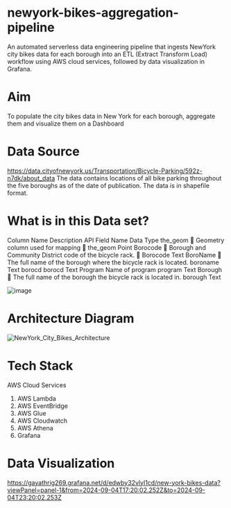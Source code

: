# newyork-bikes-aggregation-pipeline
An automated serverless data engineering pipeline that ingests NewYork city bikes data for each borough into an ETL (Extract Transform Load) workflow using AWS cloud services, followed by data visualization in Grafana.

# Aim
To populate the city bikes data in New York for each borough, aggregate them and visualize them on a Dashboard


# Data Source

https://data.cityofnewyork.us/Transportation/Bicycle-Parking/592z-n7dk/about_data
The data contains locations of all bike parking throughout the five boroughs as of the date of publication. The data is in shapefile format.

# What is in this Data set?

Column Name	        Description	                                                  API Field Name	                                Data Type
the_geom	         Geometry column used for mapping	                               the_geom	                                      Point
Borocode	         Borough and Community District code of the bicycle rack.	        Borocode	                                    Text
BoroName	         The full name of the borough where the bicycle rack is located. 	boroname	                                    Text
borocd		                                                                          borocd	                                      Text
Program	            Name of program	                                                program	                                      Text
Borough	           The full name of the borough the bicycle rack is located in. 	  borough	                                      Text

![image](https://github.com/user-attachments/assets/07103747-02e5-4d7c-bd7e-c5ad35bc3a6a)



# Architecture Diagram
![NewYork_City_Bikes_Architecture](https://github.com/user-attachments/assets/cd1f680a-7cd7-48c7-bd92-b6cf2f5b8db6)

# Tech Stack
AWS Cloud Services
1. AWS Lambda
2. AWS EventBridge
3. AWS Glue
4. AWS Cloudwatch
5. AWS Athena
6. Grafana


# Data Visualization
https://gayathrig269.grafana.net/d/edwby32vlyl1cd/new-york-bikes-data?viewPanel=panel-1&from=2024-09-04T17:20:02.252Z&to=2024-09-04T23:20:02.253Z

